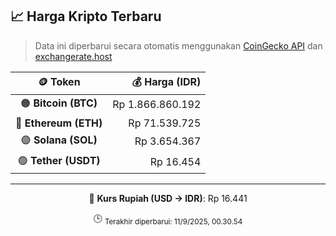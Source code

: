 

<!-- HARGA_KRIPTO -->
## 📈 Harga Kripto Terbaru

> Data ini diperbarui secara otomatis menggunakan [CoinGecko API](https://www.coingecko.com/) dan [exchangerate.host](https://exchangerate.host/)

<div align="center">

| 🪙 Token | 💰 Harga (IDR) |
|:------:|---------------:|
| 🟠 **Bitcoin (BTC)**   | Rp 1.866.860.192 |
| 🔵 **Ethereum (ETH)**  | Rp 71.539.725 |
| 🟣 **Solana (SOL)**    | Rp 3.654.367 |
| 🟢 **Tether (USDT)**   | Rp 16.454 |

---

💱 **Kurs Rupiah (USD → IDR)**: Rp 16.441

🕒 <sub>Terakhir diperbarui: 11/9/2025, 00.30.54</sub>

</div>
<!-- /HARGA_KRIPTO -->